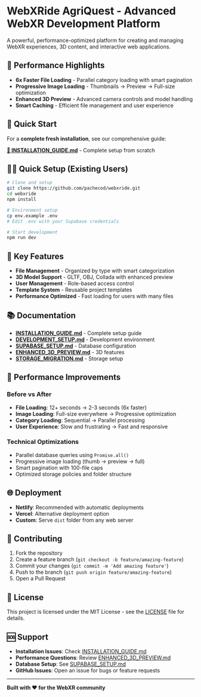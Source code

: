 # WebXRide AgriQuest - Advanced WebXR Development Platform

A powerful, performance-optimized platform for creating and managing WebXR experiences, 3D content, and interactive web applications.

## 🚀 **Performance Highlights**

- **6x Faster File Loading** - Parallel category loading with smart pagination
- **Progressive Image Loading** - Thumbnails → Preview → Full-size optimization
- **Enhanced 3D Preview** - Advanced camera controls and model handling
- **Smart Caching** - Efficient file management and user experience

## 📖 **Quick Start**

For a **complete fresh installation**, see our comprehensive guide:

**[🚀 INSTALLATION_GUIDE.md](INSTALLATION_GUIDE.md)** - Complete setup from scratch

## 🏃‍♂️ **Quick Setup (Existing Users)**

```bash
# Clone and setup
git clone https://github.com/pachecod/webxride.git
cd webxride
npm install

# Environment setup
cp env.example .env
# Edit .env with your Supabase credentials

# Start development
npm run dev
```

## 🔧 **Key Features**

- **File Management** - Organized by type with smart categorization
- **3D Model Support** - GLTF, OBJ, Collada with enhanced preview
- **User Management** - Role-based access control
- **Template System** - Reusable project templates
- **Performance Optimized** - Fast loading for users with many files

## 📚 **Documentation**

- **[INSTALLATION_GUIDE.md](INSTALLATION_GUIDE.md)** - Complete setup guide
- **[DEVELOPMENT_SETUP.md](DEVELOPMENT_SETUP.md)** - Development environment
- **[SUPABASE_SETUP.md](SUPABASE_SETUP.md)** - Database configuration
- **[ENHANCED_3D_PREVIEW.md](ENHANCED_3D_PREVIEW.md)** - 3D features
- **[STORAGE_MIGRATION.md](STORAGE_MIGRATION.md)** - Storage setup

## 🚀 **Performance Improvements**

### Before vs After
- **File Loading**: 12+ seconds → 2-3 seconds (6x faster)
- **Image Loading**: Full-size everywhere → Progressive optimization
- **Category Loading**: Sequential → Parallel processing
- **User Experience**: Slow and frustrating → Fast and responsive

### Technical Optimizations
- Parallel database queries using `Promise.all()`
- Progressive image loading (thumb → preview → full)
- Smart pagination with 100-file caps
- Optimized storage policies and folder structure

## 🌐 **Deployment**

- **Netlify**: Recommended with automatic deployments
- **Vercel**: Alternative deployment option
- **Custom**: Serve `dist` folder from any web server

## 🤝 **Contributing**

1. Fork the repository
2. Create a feature branch (`git checkout -b feature/amazing-feature`)
3. Commit your changes (`git commit -m 'Add amazing feature'`)
4. Push to the branch (`git push origin feature/amazing-feature`)
5. Open a Pull Request

## 📄 **License**

This project is licensed under the MIT License - see the [LICENSE](LICENSE) file for details.

## 🆘 **Support**

- **Installation Issues**: Check [INSTALLATION_GUIDE.md](INSTALLATION_GUIDE.md)
- **Performance Questions**: Review [ENHANCED_3D_PREVIEW.md](ENHANCED_3D_PREVIEW.md)
- **Database Setup**: See [SUPABASE_SETUP.md](SUPABASE_SETUP.md)
- **GitHub Issues**: Open an issue for bugs or feature requests

---

**Built with ❤️ for the WebXR community** 